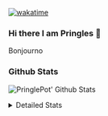 [![wakatime](https://wakatime.com/badge/user/abd317df-612e-44b4-8787-15db7b574b2f.svg)](https://wakatime.com/@abd317df-612e-44b4-8787-15db7b574b2f)
### Hi there I am Pringles 👋

Bonjourno

### Github Stats
![PringlePot' Github Stats](https://github-readme-stats.vercel.app/api?username=PringlePot&show_icons=true&theme=dark&count_private=true)

<details>
  <summary>Detailed Stats</summary>
    
<!--START_SECTION:waka-->
![Code Time](http://img.shields.io/badge/Code%20Time-441%20hrs%2053%20mins-blue)

![Profile Views](http://img.shields.io/badge/Profile%20Views-7-blue)

![Lines of code](https://img.shields.io/badge/From%20Hello%20World%20I%27ve%20Written-110%20Thousand%20lines%20of%20code-blue)

**🐱 My GitHub Data** 

> 🏆 218 Contributions in the Year 2022
 > 
> 📦 90.7 kB Used in GitHub's Storage 
 > 
> 🚫 Not Opted to Hire
 > 
> 📜 10 Public Repositories 
 > 
> 🔑 11 Private Repositories  
 > 
**I'm an Early 🐤** 

```text
🌞 Morning    153 commits    ████░░░░░░░░░░░░░░░░░░░░░   18.04% 
🌆 Daytime    341 commits    ██████████░░░░░░░░░░░░░░░   40.21% 
🌃 Evening    354 commits    ██████████░░░░░░░░░░░░░░░   41.75% 
🌙 Night      0 commits      ░░░░░░░░░░░░░░░░░░░░░░░░░   0.0%

```
📅 **I'm Most Productive on Sunday** 

```text
Monday       167 commits    █████░░░░░░░░░░░░░░░░░░░░   19.69% 
Tuesday      72 commits     ██░░░░░░░░░░░░░░░░░░░░░░░   8.49% 
Wednesday    99 commits     ███░░░░░░░░░░░░░░░░░░░░░░   11.67% 
Thursday     112 commits    ███░░░░░░░░░░░░░░░░░░░░░░   13.21% 
Friday       81 commits     ██░░░░░░░░░░░░░░░░░░░░░░░   9.55% 
Saturday     141 commits    ████░░░░░░░░░░░░░░░░░░░░░   16.63% 
Sunday       176 commits    █████░░░░░░░░░░░░░░░░░░░░   20.75%

```


📊 **This Week I Spent My Time On** 

```text
⌚︎ Time Zone: Europe/Amsterdam

💬 Programming Languages: 
Go                       7 hrs 5 mins        █████████████░░░░░░░░░░░░   53.74% 
TypeScript               4 hrs 33 mins       ████████░░░░░░░░░░░░░░░░░   34.62% 
JavaScript               19 mins             ░░░░░░░░░░░░░░░░░░░░░░░░░   2.47% 
Markdown                 14 mins             ░░░░░░░░░░░░░░░░░░░░░░░░░   1.86% 
Docker                   13 mins             ░░░░░░░░░░░░░░░░░░░░░░░░░   1.68%

🔥 Editors: 
GoLand                   7 hrs 30 mins       ██████████████░░░░░░░░░░░   56.9% 
WebStorm                 5 hrs 33 mins       ██████████░░░░░░░░░░░░░░░   42.11% 
Sublime Text             7 mins              ░░░░░░░░░░░░░░░░░░░░░░░░░   0.99%

🐱‍💻 Projects: 
Backend                  7 hrs 11 mins       █████████████░░░░░░░░░░░░   54.59% 
Frontend                 3 hrs 23 mins       ██████░░░░░░░░░░░░░░░░░░░   25.66% 
workers-proxy            1 hr 42 mins        ███░░░░░░░░░░░░░░░░░░░░░░   12.93% 
workers-test             35 mins             █░░░░░░░░░░░░░░░░░░░░░░░░   4.5% 
Viewer                   18 mins             ░░░░░░░░░░░░░░░░░░░░░░░░░   2.31%

💻 Operating System: 
Windows                  13 hrs 3 mins       ████████████████████████░   99.01% 
Mac                      7 mins              ░░░░░░░░░░░░░░░░░░░░░░░░░   0.99%

```

**I Mostly Code in Java** 

```text
Java                     7 repos             ███████████░░░░░░░░░░░░░░   43.75% 
JavaScript               2 repos             ███░░░░░░░░░░░░░░░░░░░░░░   12.5% 
TypeScript               2 repos             ███░░░░░░░░░░░░░░░░░░░░░░   12.5% 
Python                   1 repo              █░░░░░░░░░░░░░░░░░░░░░░░░   6.25% 
Kotlin                   1 repo              █░░░░░░░░░░░░░░░░░░░░░░░░   6.25%

```


**Timeline**

![Chart not found](https://raw.githubusercontent.com/PringlePot/PringlePot/main/charts/bar_graph.png) 


 Last Updated on 26/02/2022 01:11:12 UTC
<!--END_SECTION:waka-->

</details>
